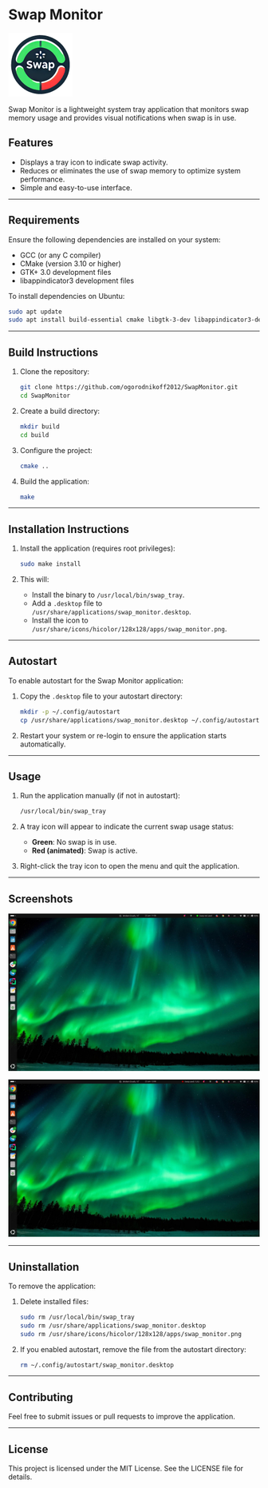 # Swap Monitor

![](./swap_monitor.png)

Swap Monitor is a lightweight system tray application that monitors swap memory usage and provides visual notifications when swap is in use.

## Features
- Displays a tray icon to indicate swap activity.
- Reduces or eliminates the use of swap memory to optimize system performance.
- Simple and easy-to-use interface.

---

## Requirements

Ensure the following dependencies are installed on your system:
- GCC (or any C compiler)
- CMake (version 3.10 or higher)
- GTK+ 3.0 development files
- libappindicator3 development files

To install dependencies on Ubuntu:
```bash
sudo apt update
sudo apt install build-essential cmake libgtk-3-dev libappindicator3-dev
```

---

## Build Instructions

1. Clone the repository:
   ```bash
   git clone https://github.com/ogorodnikoff2012/SwapMonitor.git
   cd SwapMonitor
   ```

2. Create a build directory:
   ```bash
   mkdir build
   cd build
   ```

3. Configure the project:
   ```bash
   cmake ..
   ```

4. Build the application:
   ```bash
   make
   ```

---

## Installation Instructions

1. Install the application (requires root privileges):
   ```bash
   sudo make install
   ```

2. This will:
   - Install the binary to `/usr/local/bin/swap_tray`.
   - Add a `.desktop` file to `/usr/share/applications/swap_monitor.desktop`.
   - Install the icon to `/usr/share/icons/hicolor/128x128/apps/swap_monitor.png`.

---

## Autostart

To enable autostart for the Swap Monitor application:

1. Copy the `.desktop` file to your autostart directory:
   ```bash
   mkdir -p ~/.config/autostart
   cp /usr/share/applications/swap_monitor.desktop ~/.config/autostart/
   ```

2. Restart your system or re-login to ensure the application starts automatically.

---

## Usage

1. Run the application manually (if not in autostart):
   ```bash
   /usr/local/bin/swap_tray
   ```

2. A tray icon will appear to indicate the current swap usage status:
   - **Green**: No swap is in use.
   - **Red (animated)**: Swap is active.

3. Right-click the tray icon to open the menu and quit the application.

---

## Screenshots

![](./screenshots/swap_free.jpg)

![](./screenshots/swap_busy.jpg)

---

## Uninstallation

To remove the application:

1. Delete installed files:
   ```bash
   sudo rm /usr/local/bin/swap_tray
   sudo rm /usr/share/applications/swap_monitor.desktop
   sudo rm /usr/share/icons/hicolor/128x128/apps/swap_monitor.png
   ```

2. If you enabled autostart, remove the file from the autostart directory:
   ```bash
   rm ~/.config/autostart/swap_monitor.desktop
   ```

---

## Contributing

Feel free to submit issues or pull requests to improve the application.

---

## License

This project is licensed under the MIT License. See the LICENSE file for details.


